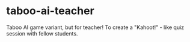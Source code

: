# taboo-ai-teacher
Taboo AI game variant, but for teacher! To create a "Kahoot!" - like quiz session with fellow students.

